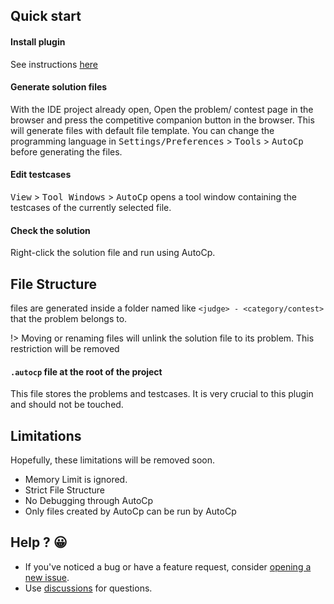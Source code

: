 ## Quick start

#### Install plugin

See instructions [here](installation.md)

#### Generate solution files

With the IDE project already open, Open the problem/ contest page in the browser and press the competitive companion
button in the browser. This will generate files with default file template. You can change the programming language
in <kbd>Settings/Preferences</kbd> > <kbd>Tools</kbd> > <kbd>AutoCp</kbd> before generating the files.

#### Edit testcases

<kbd>View</kbd> > <kbd>Tool Windows</kbd> > <kbd>AutoCp</kbd> opens a tool window containing the testcases of the
currently selected file.

#### Check the solution

Right-click the solution file and run using AutoCp.

## File Structure

files are generated inside a folder named like ```<judge> - <category/contest>``` that the problem belongs to.

!> Moving or renaming files will unlink the solution file to its problem. This restriction will be removed

#### ```.autocp``` file at the root of the project

This file stores the problems and testcases. It is very crucial to this plugin and should not be touched.

## Limitations

Hopefully, these limitations will be removed soon.

- Memory Limit is ignored.
- Strict File Structure
- No Debugging through AutoCp
- Only files created by AutoCp can be run by AutoCp

## Help ? 😀

- If you've noticed a bug or have a feature request,
  consider [opening a new issue](https://github.com/Pushpavel/AutoCp/issues/new/choose).
- Use [discussions](https://github.com/Pushpavel/AutoCp/discussions) for questions.

